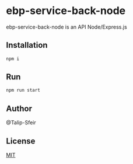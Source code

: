 # ebp-service-back-node

ebp-service-back-node is an API Node/Express.js

## Installation

```bash
npm i
```

## Run

```bash
npm run start
```

## Author

@Talip-Sfeir

## License

[MIT](https://choosealicense.com/licenses/mit/)
